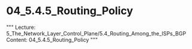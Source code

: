# 04_5.4.5_Routing_Policy

"""
Lecture: 5_The_Network_Layer_Control_Plane/5.4_Routing_Among_the_ISPs_BGP
Content: 04_5.4.5_Routing_Policy
"""

